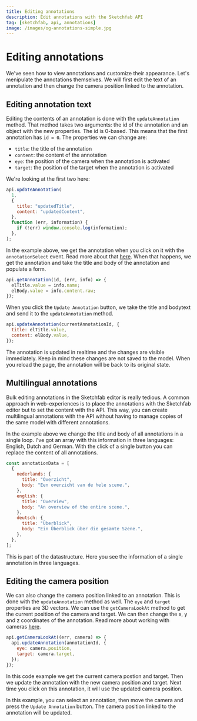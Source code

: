 ```yaml
---
title: Editing annotations
description: Edit annotations with the Sketchfab API
tag: [sketchfab, api, annotations]
image: /images/og-annotations-simple.jpg
---
```


<script setup>
import CodePenEmbed from '../../components/CodePenEmbed.vue'
</script>

# Editing annotations

We've seen how to view annotations and customize their appearance. Let's menipulate the annotations themselves. We will first edit the text of an annotation and then change the camera position linked to the annotation.

## Editing annotation text

Editing the contents of an annotation is done with the `updateAnnotation` method. That method takes two arguments: the id of the annotation and an object with the new properties. The id is 0-based. This means that the first annotation has `id = 0`. The properties we can change are:

- `title`: the title of the annotation
- `content`: the content of the annotation
- `eye`: the position of the camera when the annotation is activated
- `target`: the position of the target when the annotation is activated

We're looking at the first two here:

```js
api.updateAnnotation(
  1,
  {
    title: "updatedTitle",
    content: "updatedContent",
  },
  function (err, information) {
    if (!err) window.console.log(information);
  },
);
```

<CodePenEmbed id="gOEgyVV" tab="result" />

In the example above, we get the annotation when you click on it with the `annotationSelect` event. Read more about that [here](./navigation.html#annotation-event). When that happens, we get the annotation and take the title and body of the annotation and populate a form.

```js
api.getAnnotation(id, (err, info) => {
  elTitle.value = info.name;
  elBody.value = info.content.raw;
});
```

When you click the `Update Annotation` button, we take the title and bodytext and send it to the `updateAnnotation` method.

```js
api.updateAnnotation(currentAnnotationId, {
  title: elTitle.value,
  content: elBody.value,
});
```

The annotation is updated in realtime and the changes are visible immediately. Keep in mind these changes are not saved to the model. When you reload the page, the annotation will be back to its original state.

## Multilingual annotations

Bulk editing annotations in the Sketchfab editor is really tedious. A common approach in web-experiences is to place the annotations with the Sketchfab editor but to set the content with the API. This way, you can create multilingual annotations with the API without having to manage copies of the same model with different annotations.

<CodePenEmbed id="VwRPJaa" tab="result" />

In the example above we change the title and body of all annotations in a single loop. I've got an array with this information in three languages: English, Dutch and German. With the click of a single button you can replace the content of all annotations.

```js
const annotationData = [
  {
    nederlands: {
      title: "Overzicht",
      body: "Een overzicht van de hele scene.",
    },
    english: {
      title: "Overview",
      body: "An overview of the entire scene.",
    },
    deutsch: {
      title: "Überblick",
      body: "Ein Überblick über die gesamte Szene.",
    },
  },
];
```

This is part of the datastructure. Here you see the information of a single annotation in three languages.

## Editing the camera position

We can also change the camera position linked to an annotation. This is done with the `updateAnnotation` method as well. The `eye` and `target` properties are 3D vectors. We can use the `getCameraLookAt` method to get the current position of the camera and target. We can then change the x, y and z coordinates of the annotation. Read more about working with cameras [here](../camera/).

```js
api.getCameraLookAt((err, camera) => {
  api.updateAnnotation(annotationId, {
    eye: camera.position,
    target: camera.target,
  });
});
```

In this code example we get the current camera postion and target. Then we update the annotation with the new camera position and target. Next time you click on this annotation, it will use the updated camera position.

<CodePenEmbed id="OJqWKeL" tab="result" />

In this example, you can select an annotation, then move the camera and press the `Update Annotation` button. The camera position linked to the annotation will be updated.
